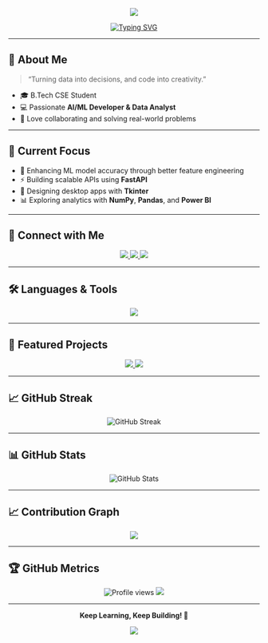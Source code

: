 <!-- Animated Header -->
<p align="center">
  <img src="https://capsule-render.vercel.app/api?type=waving&color=6C63FF&height=250&section=header&text=Harish%20Kumaar%20👨‍💻&fontSize=50&fontColor=ffffff&fontAlignY=40" />
</p>

<!-- Typing SVG -->
<p align="center">
  <a href="https://git.io/typing-svg">
    <img src="https://readme-typing-svg.herokuapp.com?font=Fira+Code&weight=500&size=28&pause=1000&color=6C63FF&center=true&vCenter=true&width=600&lines=Hi+%F0%9F%91%8B%2C+I'm+Harish+Kumaar;AI+%26+ML+Developer+%F0%9F%A4%96;Data+Analyst+%F0%9F%93%8A;Exploring+Intelligent+Systems+%E2%9A%A1" alt="Typing SVG" />
  </a>
</p>

---

## 🌟 About Me  
> “Turning data into decisions, and code into creativity.”  

- 🎓 B.Tech CSE Student  
- 💻 Passionate **AI/ML Developer & Data Analyst**  
- 🤝 Love collaborating and solving real-world problems  

---

## 🚀 Current Focus
- 🧠 Enhancing ML model accuracy through better feature engineering  
- ⚡ Building scalable APIs using **FastAPI**  
- 🎨 Designing desktop apps with **Tkinter**  
- 📊 Exploring analytics with **NumPy**, **Pandas**, and **Power BI**

---

## 🤝 Connect with Me  
<p align="center">
  <a href="https://www.linkedin.com/in/dharish-kumaar/" target="_blank">
    <img src="https://img.shields.io/badge/LinkedIn-0077B5?style=for-the-badge&logo=linkedin&logoColor=white"/>
  </a>
  <a href="mailto:harishkumaar.d@gmail.com" target="_blank">
    <img src="https://img.shields.io/badge/Gmail-D14836?style=for-the-badge&logo=gmail&logoColor=white"/>
  </a>
  <a href="https://github.com/HarishKumaarD" target="_blank">
    <img src="https://img.shields.io/badge/GitHub-100000?style=for-the-badge&logo=github&logoColor=white"/>
  </a>
</p>

---

## 🛠️ Languages & Tools  

<div align="center">
  <img src="https://skillicons.dev/icons?i=python,fastapi,numpy,pandas,tkinter,tensorflow,pytorch,java,html,css,react,mysql,mongodb,powerbi,aws,vscode,git,github" />
</div>

---

## 💼 Featured Projects  

<p align="center">
  <a href="https://github.com/HarishKumaarD/Credit-Card-Fraud-Detection-">
    <img src="https://github-readme-stats.vercel.app/api/pin/?username=HarishKumaarD&repo=Credit-Card-Fraud-Detection-&theme=tokyonight" />
  </a>
  <a href="https://github.com/HarishKumaarD/GetTogether">
    <img src="https://github-readme-stats.vercel.app/api/pin/?username=HarishKumaarD&repo=GetTogether&theme=tokyonight" />
  </a>
</p>

---

## 📈 GitHub Streak  

<div align="center">
  <img src="https://streak-stats.demolab.com?user=HarishKumaarD&theme=tokyonight&hide_border=true&ring=6C63FF&fire=FF6EC7&currStreakLabel=6C63FF" alt="GitHub Streak"/>
</div>

---

## 📊 GitHub Stats  

<p align="center">
  <img src="https://github-readme-stats.vercel.app/api?username=HarishKumaarD&show_icons=true&theme=tokyonight&hide_border=true&title_color=6C63FF&icon_color=6C63FF" alt="GitHub Stats"/>
</p>

---

## 📈 Contribution Graph  
<p align="center">
  <img src="https://github-readme-activity-graph.vercel.app/graph?username=HarishKumaarD&theme=tokyo-night&bg_color=0d1117&color=6C63FF&line=6C63FF&point=FFFFFF&area=true" />
</p>

---

## 🏆 GitHub Metrics  
<p align="center">
  <img src="https://komarev.com/ghpvc/?username=HarishKumaarD&color=6C63FF&style=for-the-badge" alt="Profile views"/>
  <img src="https://img.shields.io/github/followers/HarishKumaarD?label=Followers&style=for-the-badge&color=6C63FF" />
</p>

---

<p align="center">
  <b>Keep Learning, Keep Building! 🚀</b>
</p>

<!-- Footer -->
<p align="center">
  <img src="https://capsule-render.vercel.app/api?type=waving&color=6C63FF&height=120&section=footer"/>
</p>
